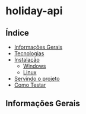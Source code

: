 # holiday-api

## Índice
<!--ts-->
   * [Informações Gerais](#informacoes-gerais)
   * [Tecnologias](#tecnologias)
   * [Instalação](#instalacao)
      * [Windows](#windows)
      * [Linux](#linux)
   * [Servindo o projeto](#servindo-projeto)
   * [Como Testar](#testes)
<!--te-->

## Informações Gerais
